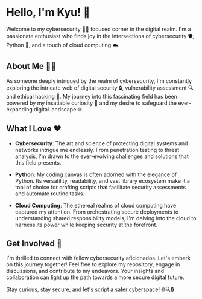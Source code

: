 # Hello, I'm Kyu! 👋 
                                       
Welcome to my cybersecurity 👨‍💻 focused corner in the digital realm. I'm a passionate enthusiast who finds joy in the intersections of cybersecurity 🛡️, Python 🐍, and a touch of cloud computing ☁️. 
    
## About Me 🕵️‍♂️
  
As someone deeply intrigued by the realm of cybersecurity, I'm constantly exploring the intricate web of digital security 🔒, vulnerability assessment 🔍, and ethical hacking 🤖. My journey into this fascinating field has been powered by my insatiable curiosity 🤔 and my desire to safeguard the ever-expanding digital landscape 🌐.

## What I Love ❤️

- **Cybersecurity**: The art and science of protecting digital systems and networks intrigue me endlessly. From penetration testing to threat analysis, I'm drawn to the ever-evolving challenges and solutions that this field presents.

- **Python**: My coding canvas is often adorned with the elegance of Python. Its versatility, readability, and vast library ecosystem make it a tool of choice for crafting scripts that facilitate security assessments and automate routine tasks.

- **Cloud Computing**: The ethereal realms of cloud computing have captured my attention. From orchestrating secure deployments to understanding shared responsibility models, I'm delving into the cloud to harness its power while keeping security at the forefront.

## Get Involved 🚀

I'm thrilled to connect with fellow cybersecurity aficionados. Let's embark on this journey together! Feel free to explore my repository, engage in discussions, and contribute to my endeavors. Your insights and collaboration can light up the path towards a more secure digital future.

Stay curious, stay secure, and let's script a safer cyberspace! 🌐🔍🔒
